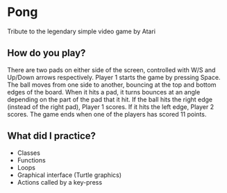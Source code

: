 # Pong
Tribute to the legendary simple video game by Atari

## How do you play?
There are two pads on either side of the screen, controlled with W/S and Up/Down arrows respectively. Player 1 starts the game by pressing Space. The ball moves from one side to another, bouncing at the top and bottom edges of the board. When it hits a pad, it turns bounces at an angle depending on the part of the pad that it hit. If the ball hits the right edge (instead of the right pad), Player 1 scores. If it hits the left edge, Player 2 scores. The game ends when one of the players has scored 11 points.

## What did I practice?

- Classes
- Functions
- Loops
- Graphical interface (Turtle graphics)
- Actions called by a key-press
